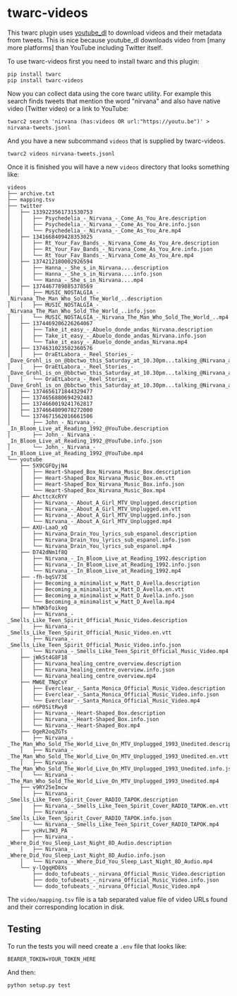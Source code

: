 # twarc-videos

This twarc plugin uses [youtube_dl] to download videos and their metadata from
tweets. This is nice because youtube_dl downloads video from [many more
platforms] than YouTube including Twitter itself.

To use twarc-videos first you need to install twarc and this plugin:

    pip install twarc
    pip install twarc-videos

Now you can collect data using the core twarc utility. For example this search
finds tweets that mention the word "nirvana" and also have native video
(Twitter video) or a link to YouTube:

    twarc2 search 'nirvana (has:videos OR url:"https://youtu.be")' > nirvana-tweets.jsonl

And you have a new subcommand `videos` that is supplied by twarc-videos.

    twarc2 videos nirvana-tweets.jsonl

Once it is finished you will have a new `videos` directory that looks something
like:

```
videos
├── archive.txt
├── mapping.tsv
├── twitter
│   ├── 1339223561731530753
│   │   ├── Psychedelia_-_Nirvana_-_Come_As_You_Are.description
│   │   ├── Psychedelia_-_Nirvana_-_Come_As_You_Are.info.json
│   │   └── Psychedelia_-_Nirvana_-_Come_As_You_Are.mp4
│   ├── 1341668409428353025
│   │   ├── Rt_Your_Fav_Bands_-_Nirvana_Come_As_You_Are.description
│   │   ├── Rt_Your_Fav_Bands_-_Nirvana_Come_As_You_Are.info.json
│   │   └── Rt_Your_Fav_Bands_-_Nirvana_Come_As_You_Are.mp4
│   ├── 1374212180002926594
│   │   ├── Hanna_-_She_s_in_Nirvana....description
│   │   ├── Hanna_-_She_s_in_Nirvana....info.json
│   │   └── Hanna_-_She_s_in_Nirvana....mp4
│   ├── 1374467789885378569
│   │   ├── MUSIC_NOSTALGIA_-_Nirvana_The_Man_Who_Sold_The_World_..description
│   │   ├── MUSIC_NOSTALGIA_-_Nirvana_The_Man_Who_Sold_The_World_..info.json
│   │   └── MUSIC_NOSTALGIA_-_Nirvana_The_Man_Who_Sold_The_World_..mp4
│   ├── 1374469206226264067
│   │   ├── Take_it_easy_-_Abuelo_donde_andas_Nirvana.description
│   │   ├── Take_it_easy_-_Abuelo_donde_andas_Nirvana.info.json
│   │   └── Take_it_easy_-_Abuelo_donde_andas_Nirvana.mp4
│   ├── 1374631023502360576
│   │   ├── OraEtLabora_-_Reel_Stories_-_Dave_Grohl_is_on_@bbctwo_this_Saturday_at_10.30pm...talking_@Nirvana_amp_@foofighters_with_Dermot_@radioleary_@wearecraftuk.description
│   │   ├── OraEtLabora_-_Reel_Stories_-_Dave_Grohl_is_on_@bbctwo_this_Saturday_at_10.30pm...talking_@Nirvana_amp_@foofighters_with_Dermot_@radioleary_@wearecraftuk.info.json
│   │   └── OraEtLabora_-_Reel_Stories_-_Dave_Grohl_is_on_@bbctwo_this_Saturday_at_10.30pm...talking_@Nirvana_amp_@foofighters_with_Dermot_@radioleary_@wearecraftuk.mp4
│   ├── 1374656171844329477
│   ├── 1374656880694292483
│   ├── 1374660019241762817
│   ├── 1374664809078272000
│   └── 1374671562016661506
│       ├── John_-_Nirvana_-_In_Bloom_Live_at_Reading_1992_@YouTube.description
│       ├── John_-_Nirvana_-_In_Bloom_Live_at_Reading_1992_@YouTube.info.json
│       └── John_-_Nirvana_-_In_Bloom_Live_at_Reading_1992_@YouTube.mp4
└── youtube
    ├── 5X9CGFQyjN4
    │   ├── Heart-Shaped_Box_Nirvana_Music_Box.description
    │   ├── Heart-Shaped_Box_Nirvana_Music_Box.en.vtt
    │   ├── Heart-Shaped_Box_Nirvana_Music_Box.info.json
    │   └── Heart-Shaped_Box_Nirvana_Music_Box.mp4
    ├── AhcttcXcRYY
    │   ├── Nirvana_-_About_A_Girl_MTV_Unplugged.description
    │   ├── Nirvana_-_About_A_Girl_MTV_Unplugged.en.vtt
    │   ├── Nirvana_-_About_A_Girl_MTV_Unplugged.info.json
    │   └── Nirvana_-_About_A_Girl_MTV_Unplugged.mp4
    ├── AXU-LaaO_xQ
    │   ├── Nirvana_Drain_You_lyrics_sub_espanol.description
    │   ├── Nirvana_Drain_You_lyrics_sub_espanol.info.json
    │   └── Nirvana_Drain_You_lyrics_sub_espanol.mp4
    ├── D742dNm1f8Q
    │   ├── Nirvana_-_In_Bloom_Live_at_Reading_1992.description
    │   ├── Nirvana_-_In_Bloom_Live_at_Reading_1992.info.json
    │   └── Nirvana_-_In_Bloom_Live_at_Reading_1992.mp4
    ├── -fh-bqSV73E
    │   ├── Becoming_a_minimalist_w_Matt_D_Avella.description
    │   ├── Becoming_a_minimalist_w_Matt_D_Avella.en.vtt
    │   ├── Becoming_a_minimalist_w_Matt_D_Avella.info.json
    │   └── Becoming_a_minimalist_w_Matt_D_Avella.mp4
    ├── hTWKbfoikeg
    │   ├── Nirvana_-_Smells_Like_Teen_Spirit_Official_Music_Video.description
    │   ├── Nirvana_-_Smells_Like_Teen_Spirit_Official_Music_Video.en.vtt
    │   ├── Nirvana_-_Smells_Like_Teen_Spirit_Official_Music_Video.info.json
    │   └── Nirvana_-_Smells_Like_Teen_Spirit_Official_Music_Video.mp4
    ├── jWkSt4G8F18
    │   ├── Nirvana_healing_centre_overview.description
    │   ├── Nirvana_healing_centre_overview.info.json
    │   └── Nirvana_healing_centre_overview.mp4
    ├── MW6E_TNgCsY
    │   ├── Everclear_-_Santa_Monica_Official_Music_Video.description
    │   ├── Everclear_-_Santa_Monica_Official_Music_Video.info.json
    │   └── Everclear_-_Santa_Monica_Official_Music_Video.mp4
    ├── n6P0SitRwy8
    │   ├── Nirvana_-_Heart-Shaped_Box.description
    │   ├── Nirvana_-_Heart-Shaped_Box.info.json
    │   └── Nirvana_-_Heart-Shaped_Box.mp4
    ├── OgeR2oqZGTs
    │   ├── Nirvana_-_The_Man_Who_Sold_The_World_Live_On_MTV_Unplugged_1993_Unedited.description
    │   ├── Nirvana_-_The_Man_Who_Sold_The_World_Live_On_MTV_Unplugged_1993_Unedited.en.vtt
    │   ├── Nirvana_-_The_Man_Who_Sold_The_World_Live_On_MTV_Unplugged_1993_Unedited.info.json
    │   └── Nirvana_-_The_Man_Who_Sold_The_World_Live_On_MTV_Unplugged_1993_Unedited.mp4
    ├── v9RY25eImcw
    │   ├── Nirvana_-_Smells_Like_Teen_Spirit_Cover_RADIO_TAPOK.description
    │   ├── Nirvana_-_Smells_Like_Teen_Spirit_Cover_RADIO_TAPOK.en.vtt
    │   ├── Nirvana_-_Smells_Like_Teen_Spirit_Cover_RADIO_TAPOK.info.json
    │   └── Nirvana_-_Smells_Like_Teen_Spirit_Cover_RADIO_TAPOK.mp4
    ├── ycHvL3W3_PA
    │   ├── Nirvana_-_Where_Did_You_Sleep_Last_Night_8D_Audio.description
    │   ├── Nirvana_-_Where_Did_You_Sleep_Last_Night_8D_Audio.info.json
    │   └── Nirvana_-_Where_Did_You_Sleep_Last_Night_8D_Audio.mp4
    └── y-lQgqHD8Xs
        ├── dodo_tofubeats_-_nirvana_Official_Music_Video.description
        ├── dodo_tofubeats_-_nirvana_Official_Music_Video.info.json
        └── dodo_tofubeats_-_nirvana_Official_Music_Video.mp4
```

The `video/mapping.tsv` file is a tab separated value file of video URLs found
and their corresponding location in disk. 

## Testing

To run the tests you will need create a `.env` file that looks like:

    BEARER_TOKEN=YOUR_TOKEN_HERE

And then:

    python setup.py test

[twarc]: https://github.com/docnow/twarc 
[youtube_dl]: https://youtube-dl.org/ 
[more platforms]: http://ytdl-org.github.io/youtube-dl/supportedsites.html

